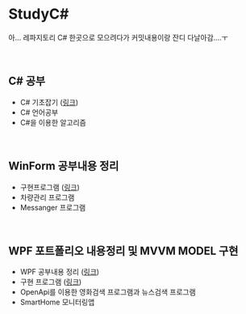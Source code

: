 # StudyC#
아... 레파지토리 C# 한곳으로 모으려다가 커밋내용이랑 잔디 다날아감....ㅜ

<br/>

## C# 공부
- C# 기초잡기 ([링크](https://github.com/Eilison98/StudyCS/tree/main/C%23%20%EA%B3%B5%EB%B6%80%20Day01%20~%20Day10#studyc))
- C# 언어공부
- C#을 이용한 알고리즘 

<br/>

## WinForm 공부내용 정리
- 구현프로그램 ([링크](https://github.com/Eilison98/StudyCS/tree/main/StudyWinForm#mook_carinfo))
- 차량관리 프로그램
- Messanger 프로그램

<br/>

## WPF 포트폴리오 내용정리 및 MVVM MODEL 구현
- WPF 공부내용 정리 ([링크](https://github.com/Eilison98/StudyCS/tree/main/StudyWpf#studywpf))
- 구현 프로그램 ([링크](https://github.com/Eilison98/StudyCS/tree/main/StudyWpf/PortFolio#wpf-%ED%8F%AC%ED%8A%B8%ED%8F%B4%EB%A6%AC%EC%98%A4))
- OpenApi를 이용한 영화검색 프로그램과 뉴스검색 프로그램
- SmartHome 모니터링앱

<br/>
